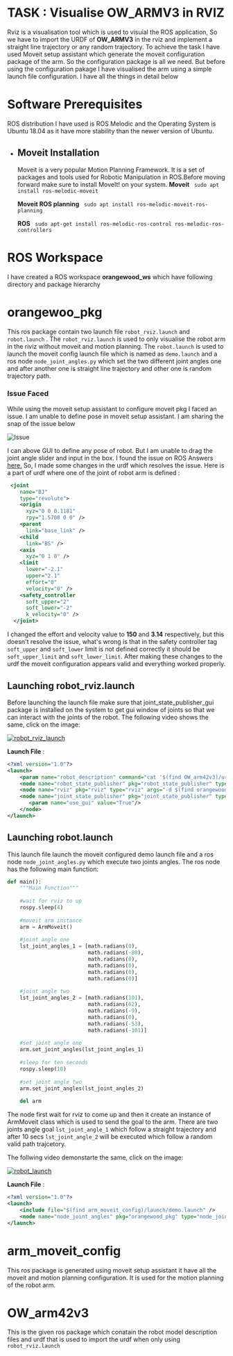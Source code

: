 # TASK : Visualise OW_ARMV3 in RVIZ
Rviz is a visualisation tool which is used to visuial the ROS application, So we have to import the URDF of **OW_ARMV3** in the rviz and implement a straight line trajectory or any random trajectory.  To achieve the task I have used Moveit setup assistant which generate the moveit configuration package of the arm. So the configuration package is all we need. But before using the configuration pakage I have visualised the arm using a simple launch file configuration. I have all the things  in detail below


# Software Prerequisites
ROS distribution I have used is ROS Melodic and the Operating System is Ubuntu 18.04 as it have more stability than the newer version of Ubuntu.

 - ## Moveit Installation
   Moveit  is a very popular Motion Planning Framework. It is a set of packages and tools used for Robotic Manipulation in ROS.Before moving forward make sure to install MoveIt! on your system.
   **Moveit**
    ` sudo apt install ros-melodic-moveit`
    
   **Moveit  ROS planning**
   ` sudo apt install ros-melodic-moveit-ros-planning`
   
     **ROS**
     ` sudo apt-get install ros-melodic-ros-control ros-melodic-ros-controllers`





  

# ROS Workspace

I have created a ROS workspace **orangewood_ws** which have following directory and package hierarchy


# orangewoo_pkg
This ros package contain two launch file `robot_rviz.launch` and `robot.launch` . The `robot_rviz.launch` is used to only visualise the robot arm in the riviz without moveit and motion planning.  The `robot.launch` is used to launch the moveit config launch file which is named as `demo.launch` and a ros node `node_joint_angles.py` which set the two different joint angles one and after another one is straight line trajectory and other one is random trajectory path.
###  Issue Faced
While using the moveit setup assistant  to configure moveit pkg I faced an issue. I am unable to define pose    in moveit setup assistant. I am sharing the snap of the issue below

![Issue](/images/issue.png)

I can above GUI to define any pose of robot. But I am unable to drag the joint angle slider and input in the box. I found the issue on ROS Answers [here.](https://answers.ros.org/question/311838/i-have-a-problem-with-define-robot-poses-in-moveit-setup-assistant/) So, I made some changes in the urdf which resolves the issue.
Here is a part of urdf where one of the joint of robot arm is defined :
```xml
 <joint
    name="BJ"
    type="revolute">
    <origin
      xyz="0 0 0.1181"
      rpy="1.5708 0 0" />
    <parent
      link="base_link" />
    <child
      link="BS" />
    <axis
      xyz="0 1 0" />
    <limit
      lower="-2.1"
      upper="2.1"
      effort="0"
      velocity="0" />
    <safety_controller
      soft_upper="2"
      soft_lower="-2"
      k_velocity="0" />
  </joint>
```
I changed the effort and velocity value to **150** and **3.14** respectively, but this doesn't resolve the issue, what's wrong is that in the safety controller tag `soft_upper` and `soft_lower` limit is not defined correctly it should be `soft_upper_limit` and `soft_lower_limit`. After making these changes to the urdf the moveit configuration appears valid and everything worked properly.

## Launching robot_rviz.launch

Before launching the launch file make sure that joint_state_publisher_gui package is installed on the system to get gui window of joints so that we can interact with the joints of the robot. The following video shows the same, click on the image:

[![robot_rviz_launch](/images/thumbnail.png)](https://drive.google.com/file/d/16NpTzJ7Qa2VLTQBtPDbATi37RVX9BxeK/view?usp=sharing)

**Launch File** :
```xml
<?xml version="1.0"?>
<launch>    
    <param name="robot_description" command="cat '$(find OW_arm42v3)/urdf/OW_arm42v3.urdf'" />
    <node name="robot_state_publisher" pkg="robot_state_publisher" type="robot_state_publisher"/>
    <node name="rviz" pkg="rviz" type="rviz" args="-d $(find orangewood_pkg)/config/OW_arm42v3_config.rviz"/>
    <node name="joint_state_publisher" pkg="joint_state_publisher" type="joint_state_publisher">
       <param name="use_gui" value="True"/>
    </node>
</launch>
```

##  Launching robot.launch

This launch file launch the moveit configured demo launch file and a ros node `node_joint_angles.py`  which execute two joints angles. The ros node has the following main function:
```python
def main():
    """Main Function"""
    
    #wait for rviz to up
    rospy.sleep(4)
    
    #moveit arm instance
    arm = ArmMoveit()
    
    #joint angle one
    lst_joint_angles_1 = [math.radians(0),
                          math.radians(-80),
                          math.radians(0),
                          math.radians(0),
                          math.radians(0),
                          math.radians(0)]
    
    #joint angle two
    lst_joint_angles_2 = [math.radians(101),
                          math.radians(62),
                          math.radians(-9),
                          math.radians(0),
                          math.radians(-53),
                          math.radians(-101)]
    
    #set joint angle one
    arm.set_joint_angles(lst_joint_angles_1)
    
    #sleep for ten seconds
    rospy.sleep(10)
    
    #set joint angle two
    arm.set_joint_angles(lst_joint_angles_2)
    
    del arm 
  ```
  The node first wait for rviz to come up and then it create an instance of ArmMoveit class which is used to send the goal to the arm. There are two joints angle goal `lst_joint_angle_1` which follow a straight trajectory and after 10 secs  `lst_joint_angle_2` will be executed which follow a random  valid path trajcetory.
  
  The follwing video demonstarte the same, click on the image:
  
  [![robot_launch](/images/thumnail2.png)]( https://drive.google.com/file/d/1w5RedSN03IrzQ-8_mprYMg7Yw6f4GKvh/view?usp=sharing)

**Launch File** : 
```xml
<?xml version="1.0"?>
<launch>    
    <include file="$(find arm_moveit_config)/launch/demo.launch" />
    <node name="node_joint_angles" pkg="orangewood_pkg" type="node_joint_angles.py" output="screen"/> 
</launch>
```
# arm_moveit_config  

This ros package is generated using moveit setup assistant it have all the moveit and motion planning configuration. It is used  for the motion planning of the robot arm. 


# OW_arm42v3 
This is the given ros package which conatain the robot model description files and urdf that is used to import the urdf when only using `robot_rviz.launch`
